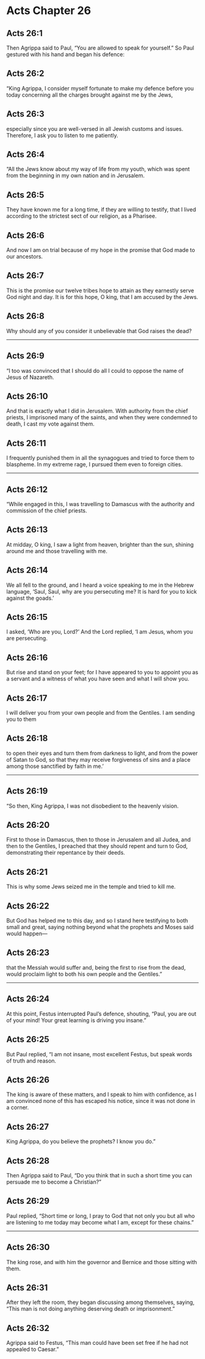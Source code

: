 # Acts Chapter 26

## Acts 26:1

Then Agrippa said to Paul, “You are allowed to speak for yourself.” So Paul gestured with his hand and began his defence:

## Acts 26:2

“King Agrippa, I consider myself fortunate to make my defence before you today concerning all the charges brought against me by the Jews,

## Acts 26:3

especially since you are well-versed in all Jewish customs and issues. Therefore, I ask you to listen to me patiently.

## Acts 26:4

“All the Jews know about my way of life from my youth, which was spent from the beginning in my own nation and in Jerusalem.

## Acts 26:5

They have known me for a long time, if they are willing to testify, that I lived according to the strictest sect of our religion, as a Pharisee.

## Acts 26:6

And now I am on trial because of my hope in the promise that God made to our ancestors.

## Acts 26:7

This is the promise our twelve tribes hope to attain as they earnestly serve God night and day. It is for this hope, O king, that I am accused by the Jews.

## Acts 26:8

Why should any of you consider it unbelievable that God raises the dead?

---

## Acts 26:9

“I too was convinced that I should do all I could to oppose the name of Jesus of Nazareth.

## Acts 26:10

And that is exactly what I did in Jerusalem. With authority from the chief priests, I imprisoned many of the saints, and when they were condemned to death, I cast my vote against them.

## Acts 26:11

I frequently punished them in all the synagogues and tried to force them to blaspheme. In my extreme rage, I pursued them even to foreign cities.

---

## Acts 26:12

“While engaged in this, I was travelling to Damascus with the authority and commission of the chief priests.

## Acts 26:13

At midday, O king, I saw a light from heaven, brighter than the sun, shining around me and those travelling with me.

## Acts 26:14

We all fell to the ground, and I heard a voice speaking to me in the Hebrew language, ‘Saul, Saul, why are you persecuting me? It is hard for you to kick against the goads.’

## Acts 26:15

I asked, ‘Who are you, Lord?’ And the Lord replied, ‘I am Jesus, whom you are persecuting.

## Acts 26:16

But rise and stand on your feet; for I have appeared to you to appoint you as a servant and a witness of what you have seen and what I will show you.

## Acts 26:17

I will deliver you from your own people and from the Gentiles. I am sending you to them

## Acts 26:18

to open their eyes and turn them from darkness to light, and from the power of Satan to God, so that they may receive forgiveness of sins and a place among those sanctified by faith in me.’

---

## Acts 26:19

“So then, King Agrippa, I was not disobedient to the heavenly vision.

## Acts 26:20

First to those in Damascus, then to those in Jerusalem and all Judea, and then to the Gentiles, I preached that they should repent and turn to God, demonstrating their repentance by their deeds.

## Acts 26:21

This is why some Jews seized me in the temple and tried to kill me.

## Acts 26:22

But God has helped me to this day, and so I stand here testifying to both small and great, saying nothing beyond what the prophets and Moses said would happen—

## Acts 26:23

that the Messiah would suffer and, being the first to rise from the dead, would proclaim light to both his own people and the Gentiles.”

---

## Acts 26:24

At this point, Festus interrupted Paul’s defence, shouting, “Paul, you are out of your mind! Your great learning is driving you insane.”

## Acts 26:25

But Paul replied, “I am not insane, most excellent Festus, but speak words of truth and reason.

## Acts 26:26

The king is aware of these matters, and I speak to him with confidence, as I am convinced none of this has escaped his notice, since it was not done in a corner.

## Acts 26:27

King Agrippa, do you believe the prophets? I know you do.”

## Acts 26:28

Then Agrippa said to Paul, “Do you think that in such a short time you can persuade me to become a Christian?”

## Acts 26:29

Paul replied, “Short time or long, I pray to God that not only you but all who are listening to me today may become what I am, except for these chains.”

---

## Acts 26:30

The king rose, and with him the governor and Bernice and those sitting with them.

## Acts 26:31

After they left the room, they began discussing among themselves, saying, “This man is not doing anything deserving death or imprisonment.”

## Acts 26:32

Agrippa said to Festus, “This man could have been set free if he had not appealed to Caesar.”
